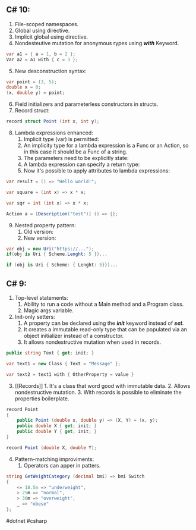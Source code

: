 ## C# 10:

1. File-scoped namespaces.
2. Global using directive.
3. Implicit global using directive.
4. Nondesteutive mutation for anonymous rypes using ***with*** Keyword.

```csharp
var a1 = { a = 1, b = 2 };
Var a2 = a1 with { c = 3 };
```

5. New desconstruction  syntax:

```csharp
var point = (3, 5);
double x = 0;
(x, double y) = point;
```

6. Field initializers and parameterless constructors in structs.
7. Record struct:

```csharp
record struct Point (int x, int y);
```

8. Lambda expressions enhanced:
	1. Implicit type (var) is permitted:
	2. An implicity type for a lambda expression is a Func or an Action, so in this case it should be a Func of a string.
	3. The parameters need to be explicitly state:
	4. A lambda expression can specify a return type:
	5. Now it's possible to apply attributes to lambda expressions:

```csharp
var result = () => "Hello world!";
```

```csharp
var square = (int x) => x * x;
```

```csharp
var sqr = int (int x) => x * x;
```

```csharp
Action a = [Description("test")] () => {};
```

9. Nested property pattern:
	1. Old version:
	2. New version:
```csharp
var obj = new Uri("https://...");
if(obj is Uri { Scheme.Lenght: 5 })...
```

```csharp
if (obj is Uri { Scheme: { Lenght: 5}})...
```

## C# 9:

1. Top-level statements:
	1. Ability to run a code without a Main method and a Program class.
	2. Magic args variable.
2. Init-only setters:
	1. A property can be declared using the ***init*** keyword instead of ***set***.
	2. It creates a immutable read-only type that can be populated via an object initializer instead of a constructor.
	3. It allows nondestructive mutation when used in records.
```csharp
public string Text { get; init; }

var text1 = new Class { Text = "Message" };

var text2 = text1 with { OtherProperty = value }
```
3. [[Records]]
		1. It's a class that word good with immutable data.
		2. Allows nondestructive mutation.
		3. With records is possible to eliminate the properties boilerplate.
```csharp
record Point 
{  
	public Point (double x, double y) => (X, Y) = (x, y);   
	public double X { get; init; }  
	public double Y { get; init; } 
}
```

```csharp
record Point (double X, double Y);
```

4. Pattern-matching improviments:
	1. Operators can apper in patters.
```csharp
string GetWeightCategory (decimal bmi) => bmi Switch
{
	<= 18.5m => "underweight",
	> 25m => "normal",
	> 30m => "overweight",
	_ => "obese"
};
```

#dotnet #csharp
